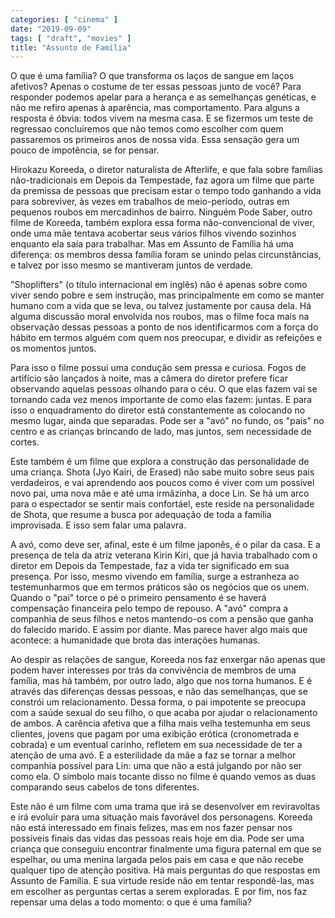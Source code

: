 ```yaml
---
categories: [ "cinema" ]
date: "2019-09-09"
tags: [ "draft", "movies" ]
title: "Assunto de Família"
---
```

O que é uma família? O que transforma os laços de sangue em laços
afetivos? Apenas o costume de ter essas pessoas junto de você? Para
responder podemos apelar para a herança e as semelhanças genéticas,
e não me refiro apenas à aparência, mas comportamento. Para alguns a
resposta é óbvia: todos vivem na mesma casa. E se fizermos um teste de
regressao concluiremos que não temos como escolher com quem passaremos
os primeiros anos de nossa vida. Essa sensação gera um pouco de
impotência, se for pensar.

Hirokazu Koreeda, o diretor naturalista de Afterlife, e que fala sobre
famílias não-tradicionais em Depois da Tempestade, faz agora um
filme que parte da premissa de pessoas que precisam estar o tempo todo
ganhando a vida para sobreviver, às vezes em trabalhos de meio-período,
outras em pequenos roubos em mercadinhos de bairro. Ninguém Pode Saber,
outro filme de Koreeda, também explora essa forma não-convencional
de viver, onde uma mãe tentava acobertar seus vários filhos vivendo
sozinhos enquanto ela saía para trabalhar. Mas em Assunto de Família
há uma diferença: os membros dessa família foram se unindo pelas
circunstâncias, e talvez por isso mesmo se mantiveram juntos de verdade.

"Shoplifters" (o título internacional em inglês) não é apenas sobre
como viver sendo pobre e sem instrução, mas principalmente em como
se manter humano com a vida que se leva, ou talvez justamente por causa
dela. Há alguma discussão moral envolvida nos roubos, mas o filme foca
mais na observação dessas pessoas a ponto de nos identificarmos com
a força do hábito em termos alguém com quem nos preocupar, e dividir
as refeições e os momentos juntos.

Para isso o filme possui uma condução sem pressa e curiosa. Fogos de
artifício são lançados à noite, mas a câmera do diretor prefere
ficar observando aquelas pessoas olhando para o céu. O que elas fazem
vai se tornando cada vez menos importante de como elas fazem: juntas. E
para isso o enquadramento do diretor está constantemente as colocando no
mesmo lugar, ainda que separadas. Pode ser a "avó" no fundo, os "pais"
no centro e as crianças brincando de lado, mas juntos, sem necessidade
de cortes.

Este também é um filme que explora a construção das personalidade
de uma criança. Shota (Jyo Kairi, de Erased) não sabe muito sobre
seus pais verdadeiros, e vai aprendendo aos poucos como é viver com um
possível novo pai, uma nova mãe e até uma irmãzinha, a doce Lin. Se
há um arco para o espectador se sentir mais confortáel, este reside
na personalidade de Shota, que resume a busca por adequação de toda
a família improvisada. E isso sem falar uma palavra.

A avó, como deve ser, afinal, este é um filme japonês, é o pilar
da casa. E a presença de tela da atriz veterana Kirin Kiri, que já
havia trabalhado com o diretor em Depois da Tempestade, faz a vida
ter significado em sua presença. Por isso, mesmo vivendo em família,
surge a estranheza ao testemunharmos que em termos práticos são os
negócios que os unem. Quando o "pai" torce o pé o primeiro pensamento
é se haverá compensação financeira pelo tempo de repouso. A "avó"
compra a companhia de seus filhos e netos mantendo-os com a pensão que
ganha do falecido marido. E assim por diante. Mas parece haver algo mais
que acontece: a humanidade que brota das interações humanas.

Ao despir as relações de sangue, Koreeda nos faz enxergar não apenas
que podem haver interesses por trás da convivência de membros de uma
família, mas há também, por outro lado, algo que nos torna humanos. E
é através das diferenças dessas pessoas, e não das semelhanças, que
se constrói um relacionamento. Dessa forma, o pai impotente se preocupa
com a saúde sexual do seu filho, o que acaba por ajudar o relacionamento
de ambos. A carência afetiva que a filha mais velha testemunha em seus
clientes, jovens que pagam por uma exibição erótica (cronometrada
e cobrada) e um eventual carinho, refletem em sua necessidade de ter a
atenção de uma avó. E a esterilidade da mãe a faz se tornar a melhor
companhia possível para Lin: uma que não a está julgando por não ser
como ela. O símbolo mais tocante disso no filme é quando vemos as duas
comparando seus cabelos de tons diferentes.

Este não é um filme com uma trama que irá se desenvolver em
reviravoltas e irá evoluir para uma situação mais favorável dos
personagens. Koreeda não está interessado em finais felizes, mas em
nos fazer pensar nos possíveis finais das vidas das pessoas reais hoje
em dia. Pode ser uma criança que conseguiu encontrar finalmente uma
figura paternal em que se espelhar, ou uma menina largada pelos pais
em casa e que não recebe qualquer tipo de atenção positiva. Há mais
perguntas do que respostas em Assunto de Família. E sua virtude reside
não em tentar respondê-las, mas em escolher as perguntas certas a
serem exploradas. E por fim, nos faz repensar uma delas a todo momento:
o que é uma família?
